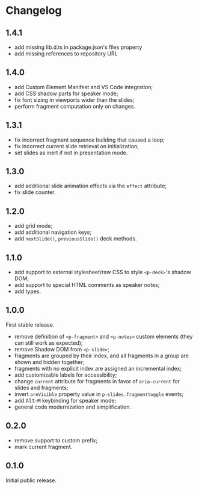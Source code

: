# Changelog

## 1.4.1

- add missing lib.d.ts in package.json's files property
- add missing references to repository URL

## 1.4.0

- add Custom Element Manifest and VS Code integration;
- add CSS shadow parts for speaker mode;
- fix font sizing in viewports wider than the slides;
- perform fragment computation only on changes.

## 1.3.1

- fix incorrect fragment sequence building that caused a loop;
- fix incorrect current slide retrieval on initialization;
- set slides as inert if not in presentation mode.

## 1.3.0

- add additional slide animation effects via the `effect` attribute;
- fix slide counter.

## 1.2.0

- add grid mode;
- add additional navigation keys;
- add `nextSlide()`, `previousSlide()` deck methods.

## 1.1.0

- add support to external stylesheet/raw CSS to style `<p-deck>`'s shadow DOM;
- add support to special HTML comments as speaker notes;
- add types.

## 1.0.0

First stable release.

- remove definition of `<p-fragment>` and `<p-notes>` custom elements (they can
  still work as expected);
- remove Shadow DOM from `<p-slide>`;
- fragments are grouped by their index, and all fragments in a group are shown
  and hidden together;
- fragments with no explicit index are assigned an incremental index;
- add customizable labels for accessibility;
- change `current` attribute for fragments in favor of `aria-current` for slides
  and fragments;
- invert `areVisible` property value in `p-slides.fragmenttoggle` events;
- add <kbd>Alt</kbd>-<kbd>M</kbd> keybinding for speaker mode;
- general code modernization and simplification.

## 0.2.0

- remove support to custom prefix;
- mark current fragment.

## 0.1.0

Initial public release.
